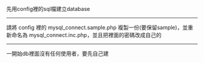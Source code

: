 先用config裡的sql檔建立database  
****
請將 config 裡的 mysql_connect.sample.php 複製一份(要保留sample)，並重新命名為 mysql_connect.inc.php，並且把裡面的密碼改成自己的  
****
一開始db裡面沒有任何使用者，要先自己建  
